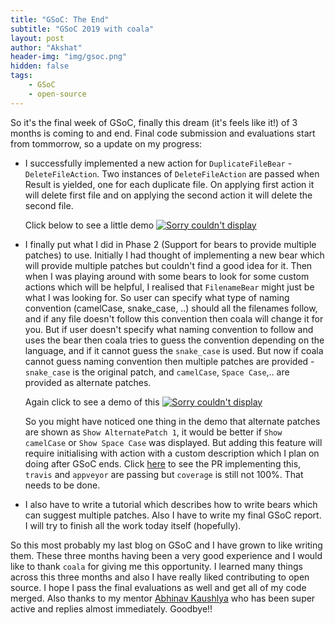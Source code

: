 ```yaml
---
title: "GSoC: The End"
subtitle: "GSoC 2019 with coala"
layout: post
author: "Akshat"
header-img: "img/gsoc.png"
hidden: false
tags:
    - GSoC
    - open-source
---
```


So it's the final week of GSoC, finally this dream (it's feels like it!) of 3 months is coming to and end. Final code submission and evaluations start from tommorrow, so a update on my progress:

- I successfully implemented a new action for `DuplicateFileBear` - `DeleteFileAction`. Two instances of `DeleteFileAction` are passed when Result is yielded, one for each duplicate file. On applying first action it will delete first file and on applying the second action it will delete the second file.

	Click below to see a little demo
	[![Sorry couldn't display](https://asciinema.org/a/7focLNMjBEHz76TjnMi9FyHzb.svg)](https://asciinema.org/a/7focLNMjBEHz76TjnMi9FyHzb)

- I finally put what I did in Phase 2 (Support for bears to provide multiple patches) to use. Initially I had thought of implementing a new bear which will provide multiple patches but couldn't find a good idea for it. Then when I was playing around with some bears to look for some custom actions which will be helpful, I realised that `FilenameBear` might just be what I was looking for. So user can specify what type of naming convention (camelCase, snake_case, ..) should all the filenames follow, and if any file doesn't follow this convention then coala will change it for you. But if user doesn't specify what naming convention to follow and uses the bear then coala tries to guess the convention depending on the language, and if it cannot guess the `snake_case` is used. But now if coala cannot guess naming convention then multiple patches are provided - `snake_case` is the original patch, and `camelCase`, `Space Case`,.. are provided as alternate patches.

	Again click to see a demo of this
	[![Sorry couldn't display](https://asciinema.org/a/K8ESHZwYpvhmhjjuTwDf5RzBa.svg)](https://asciinema.org/a/K8ESHZwYpvhmhjjuTwDf5RzBa)

	So you might have noticed one thing in the demo that alternate patches are shown as `Show AlternatePatch 1`, it would be better if `Show camelCase` or `Show Space Case` was displayed. But adding this feature will require initialising with action with a custom description which I plan on doing after GSoC ends.
	Click [here](https://github.com/coala/coala-bears/pull/29480) to see the PR implementing this, `travis` and `appveyor` are passing but `coverage` is still not 100%. That needs to be done.


- I also have to write a tutorial which describes how to write bears which can suggest multiple patches. Also I have to write my final GSoC report. I will try to finish all the work today itself (hopefully).

So this most probably my last blog on GSoC and I have grown to like writing them. These three months having been a very good experience and I would like to thank `coala` for giving me this opportunity. I learned many things across this three months and also I have really liked contributing to open source. I hope I pass the final evaluations as well and get all of my code merged. Also thanks to my mentor [Abhinav Kaushlya](https://github.com/abhishalya) who has been super active and replies almost immediately.
Goodbye!!
